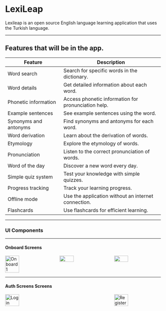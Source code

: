 # LexiLeap

Lexileap is an open source English language learning application that uses the Turkish language.

---
## Features that will be in the app.
| Feature                  | Description             |
|--------------------------|-------------------------|
| Word search              | Search for specific words in the dictionary. |
| Word details             | Get detailed information about each word. |
| Phonetic information     | Access phonetic information for pronunciation help. |
| Example sentences        | See example sentences using the word. |
| Synonyms and antonyms    | Find synonyms and antonyms for each word. |
| Word derivation          | Learn about the derivation of words. |
| Etymology                | Explore the etymology of words. |
| Pronunciation            | Listen to the correct pronunciation of words. |
| Word of the day          | Discover a new word every day. |
| Simple quiz system       | Test your knowledge with simple quizzes. |
| Progress tracking        | Track your learning progress. |
| Offline mode             | Use the application without an internet connection. |
| Flashcards               | Use flashcards for efficient learning. |

---

### UI Components
---

#### Onboard Screens

<div style= "display: flex; justify-content: space-between;">
<image src= "https://media.discordapp.net/attachments/1260883126368993302/1260883180182044742/Onboard_1.png?ex=6690f078&is=668f9ef8&hm=96f19eecff1ab29b58b33ee155faffd6cbc02379e42275903f55b5fc423d9bec&=&format=webp&quality=lossless&width=616&height=1332" alt="Onboard1" style=" width: 30%; margin-right: 10px;">

<image src= "https://media.discordapp.net/attachments/1260883126368993302/1260883180492292127/Onboard_2.png?ex=6690f078&is=668f9ef8&hm=255217a4d72995d97828c3c7d67cabfd31701c7847d9c4df0f7e8f5d40aab0aa&=&format=webp&quality=lossless&width=616&height=1332" style=" width: 30%; margin-right: 10px;">

<image src= "https://media.discordapp.net/attachments/1260883126368993302/1260883180768985178/Onboard_3.png?ex=6690f078&is=668f9ef8&hm=f02bffb8ed27ca38cf5e22a6774be0f8f675c29f1ff1afea5919f7b97e940100&=&format=webp&quality=lossless&width=616&height=1332" style= "width: 30%;">


</div>

---

#### Auth Screens Screens

<div style= "display: flex; justify-content: space-between;">
<image src= "https://cdn.discordapp.com/attachments/1260883126368993302/1262040643476131870/Login_Page.png?ex=66952670&is=6693d4f0&hm=72d7ec58d05677434de108401db8a78ce3bc39c7bf472be7ee32f9a4c8941af1&" alt="Login" style=" width: 30%;">
<image src= "https://cdn.discordapp.com/attachments/1260883126368993302/1262040643736440932/Register_Page.png?ex=66952671&is=6693d4f1&hm=ad5f2fc587dc2b4edade219ee0ab1c77f6109013bf8e94356371818dc20f5387&" alt="Register" style=" width: 30%;">
</div>